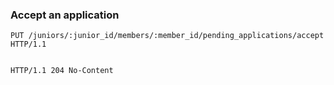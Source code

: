 ### Accept an application

```http
PUT /juniors/:junior_id/members/:member_id/pending_applications/accept HTTP/1.1
```

```json
```

```http
HTTP/1.1 204 No-Content
```
